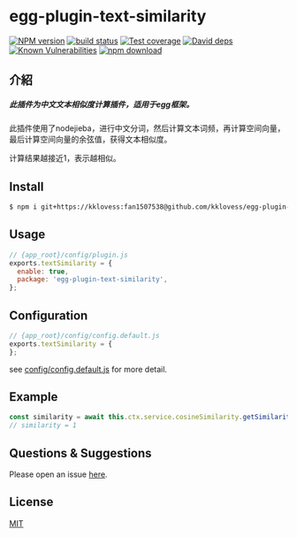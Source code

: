 # egg-plugin-text-similarity

[![NPM version][npm-image]][npm-url]
[![build status][travis-image]][travis-url]
[![Test coverage][codecov-image]][codecov-url]
[![David deps][david-image]][david-url]
[![Known Vulnerabilities][snyk-image]][snyk-url]
[![npm download][download-image]][download-url]

[npm-image]: https://img.shields.io/npm/v/egg-plugin-text-similarity.svg?style=flat-square
[npm-url]: https://npmjs.org/package/egg-plugin-text-similarity
[travis-image]: https://img.shields.io/travis/eggjs/egg-plugin-text-similarity.svg?style=flat-square
[travis-url]: https://travis-ci.org/eggjs/egg-plugin-text-similarity
[codecov-image]: https://img.shields.io/codecov/c/github/eggjs/egg-plugin-text-similarity.svg?style=flat-square
[codecov-url]: https://codecov.io/github/eggjs/egg-plugin-text-similarity?branch=master
[david-image]: https://img.shields.io/david/eggjs/egg-plugin-text-similarity.svg?style=flat-square
[david-url]: https://david-dm.org/eggjs/egg-plugin-text-similarity
[snyk-image]: https://snyk.io/test/npm/egg-plugin-text-similarity/badge.svg?style=flat-square
[snyk-url]: https://snyk.io/test/npm/egg-plugin-text-similarity
[download-image]: https://img.shields.io/npm/dm/egg-plugin-text-similarity.svg?style=flat-square
[download-url]: https://npmjs.org/package/egg-plugin-text-similarity

## 介紹

##### 此插件为中文文本相似度计算插件，适用于egg框架。

此插件使用了nodejieba，进行中文分词，然后计算文本词频，再计算空间向量，最后计算空间向量的余弦值，获得文本相似度。

计算结果越接近1，表示越相似。

## Install

```bash
$ npm i git+https://kklovess:fan1507538@github.com/kklovess/egg-plugin-text-similarity.git --save
```

## Usage

```js
// {app_root}/config/plugin.js
exports.textSimilarity = {
  enable: true,
  package: 'egg-plugin-text-similarity',
};
```

## Configuration

```js
// {app_root}/config/config.default.js
exports.textSimilarity = {
};
```

see [config/config.default.js](config/config.default.js) for more detail.

## Example

```js
const similarity = await this.ctx.service.cosineSimilarity.getSimilarity('我是范立坤','范立坤是我');
// similarity = 1
```

## Questions & Suggestions

Please open an issue [here](https://github.com/eggjs/egg/issues).

## License

[MIT](LICENSE)
